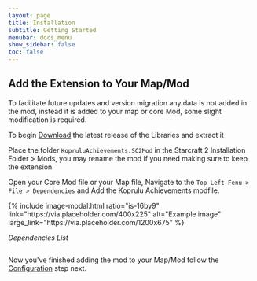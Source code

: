 ```yaml
---
layout: page
title: Installation
subtitle: Getting Started
menubar: docs_menu
show_sidebar: false
toc: false
---
```


## Add the Extension to Your Map/Mod

To facilitate future updates and version migration any data is not added in the mod, instead it is added to your map or core Mod, some slight modification is required.

To begin [Download](https://github.com/Ailoso/KopruluAchievements) the latest release of the Libraries and extract it

Place the folder `KopruluAchievements.SC2Mod` in the Starcraft 2 Installation Folder > Mods, you may rename the mod if you need making sure to keep the extension.

Open your Core Mod file or your Map file, Navigate to the `Top Left Fenu > File > Dependencies` and Add the Koprulu Achievements modfile.

<div class="columns">
<div class="column is-6">
{% include image-modal.html ratio="is-16by9" link="https://via.placeholder.com/400x225" alt="Example image" large_link="https://via.placeholder.com/1200x675" %}

*Dependencies List*
</div>
<div class="column is-6">
</div>
</div>

Now you've finished adding the mod to your Map/Mod follow the [Configuration](/KopruluAchievements/docs/setup/configuration/) step next.